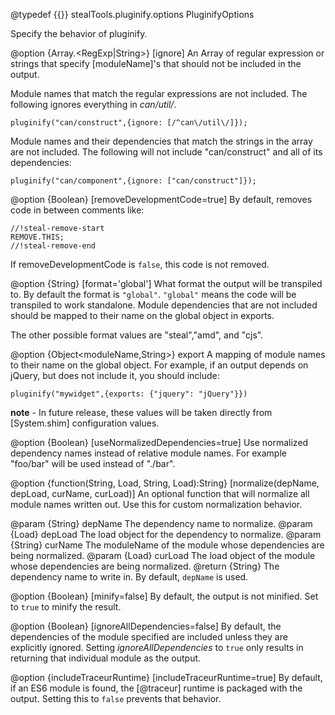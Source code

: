 @typedef {{}} stealTools.pluginify.options PluginifyOptions

Specify the behavior of pluginify.

@option {Array.<RegExp|String>} [ignore] An Array of regular expression or strings that 
specify [moduleName]'s that should not be included in the output. 

Module names that match the regular expressions are not included. The following
ignores everything in _can/util/_.

    pluginify("can/construct",{ignore: [/^can\/util\/]});


Module names and their dependencies that match the 
strings in the array are not included. The following will not include
"can/construct" and all of its dependencies:

    pluginify("can/component",{ignore: ["can/construct"]});

@option {Boolean} [removeDevelopmentCode=true] By default, removes code in between comments like:

    //!steal-remove-start
    REMOVE.THIS;
    //!steal-remove-end

If removeDevelopmentCode is `false`, this code is not removed.

@option {String} [format='global'] What format the output will be transpiled to.  By default
the format is `"global"`.  `"global"` means the code will be transpiled to work
standalone.  Module dependencies that are not included should be mapped to their
name on the global object in exports.

The other possible format values are "steal","amd", and "cjs".

@option {Object<moduleName,String>} export A mapping of module names to their name on the
global object.  For example, if an output depends on jQuery, but does not include it, you
should include:

    pluginify("mywidget",{exports: {"jquery": "jQuery"}})

__note__ - In future release, 
these values will be taken directly from [System.shim] configuration values.

@option {Boolean} [useNormalizedDependencies=true] Use normalized dependency names instead of
relative module names.  For example "foo/bar" will be used instead of "./bar".

@option {function(String, Load, String, Load):String} [normalize(depName, depLoad, curName, curLoad)] An
optional function that will normalize all module names written out. Use this for custom normalization
behavior.

  @param {String} depName The dependency name to normalize.
  @param {Load} depLoad The load object for the dependency to normalize.
  @param {String} curName The moduleName of the module whose dependencies are being normalized.
  @param {Load} curLoad The load object of the module whose dependencies are being normalized.
  @return {String} The dependency name to write in. By default, `depName` is used.

@option {Boolean} [minify=false] By default, the output is not minified.
Set to `true` to minify the result.

@option {Boolean} [ignoreAllDependencies=false] By default, the dependencies of
the module specified are included unless they are explicitly ignored.  Setting
_ignoreAllDependencies_ to `true` only results in returning that individual module
as the output.

@option {includeTraceurRuntime} [includeTraceurRuntime=true] By default, if an ES6 module
is found, the [@traceur] runtime is packaged with the output.  Setting this to `false`
prevents that behavior.